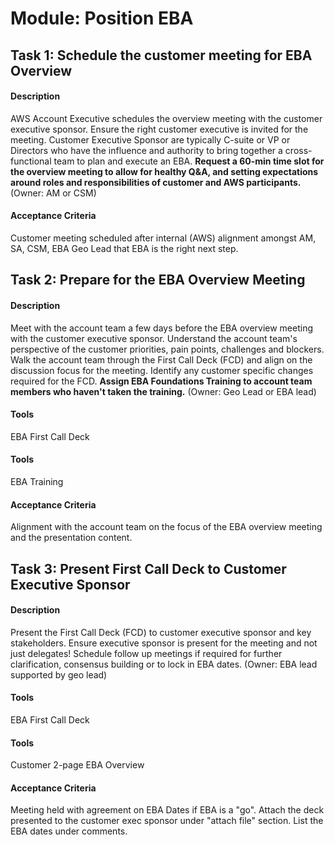 
# Module: Position EBA
## Task 1: Schedule the customer meeting for EBA Overview
#### Description
AWS Account Executive schedules the overview meeting with the customer executive sponsor. Ensure the right customer executive is invited for the meeting. Customer Executive Sponsor are typically C-suite or VP or Directors who have the influence and authority to bring together a cross-functional team to plan and execute an EBA. **Request a 60-min time slot for the overview meeting to allow for healthy Q&A, and setting expectations around roles and responsibilities of customer and AWS participants.** (Owner: AM or CSM)
#### Acceptance Criteria
Customer meeting scheduled after internal (AWS) alignment amongst AM, SA, CSM, EBA Geo Lead that EBA is the right next step.
## Task 2: Prepare for the EBA Overview Meeting
#### Description
Meet with the account team a few days before the EBA overview meeting with the customer executive sponsor. Understand the account team's perspective of the customer priorities, pain points, challenges and blockers. Walk the account team through the First Call Deck (FCD) and align on the discussion focus for the meeting. Identify any customer specific changes required for the FCD. **Assign EBA Foundations Training to account team members who haven't taken the training.** (Owner: Geo Lead or EBA lead)
#### Tools
EBA First Call Deck
#### Tools
EBA Training
#### Acceptance Criteria
Alignment with the account team on the focus of the EBA overview meeting and the presentation content.
## Task 3: Present First Call Deck to Customer Executive Sponsor
#### Description
Present the First Call Deck (FCD) to customer executive sponsor and key stakeholders. Ensure executive sponsor is present for the meeting and not just delegates! Schedule follow up meetings if required for further clarification, consensus building or to lock in EBA dates. (Owner: EBA lead supported by geo lead)
#### Tools
EBA First Call Deck
#### Tools
Customer 2-page EBA Overview
#### Acceptance Criteria
Meeting held with agreement on EBA Dates if EBA is a "go". Attach the deck presented to the customer exec sponsor under "attach file" section. List the EBA dates under comments.